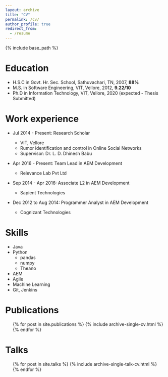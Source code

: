 ```yaml
---
layout: archive
title: "CV"
permalink: /cv/
author_profile: true
redirect_from:
  - /resume
---
```


{% include base_path %}

Education
======
* H.S.C in Govt. Hr. Sec. School, Sathuvachari, TN, 2007, **88%**
* M.S. in Software Engineering, VIT, Vellore, 2012, **9.22/10**
* Ph.D in Information Technology, VIT, Vellore, 2020 (expected - Thesis Submitted)

Work experience
======
* Jul 2014 - Present: Research Scholar
  * VIT, Vellore
  * Rumor identification and control in Online Social Networks
  * Supervisor: Dr. L. D. Dhinesh Babu

* Apr 2016 - Present: Team Lead in AEM Development
  * Relevance Lab Pvt Ltd

* Sep 2014 - Apr 2016: Associate L2 in AEM Development
  * Sapient Technologies

* Dec 2012 to Aug 2014: Programmer Analyst in AEM Development
  * Cognizant Technologies
  
Skills
======
* Java
* Python
  * pandas
  * numpy
  * Theano
* AEM
* Agile
* Machine Learning
* Git, Jenkins

Publications
======
  <ul>{% for post in site.publications %}
    {% include archive-single-cv.html %}
  {% endfor %}</ul>
  
Talks
======
  <ul>{% for post in site.talks %}
    {% include archive-single-talk-cv.html %}
  {% endfor %}</ul>
  

